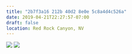 ```yaml
---
title: "2b7f3a16 212b 40d2 8e0e 5c8a4d4c526a"
date: 2019-04-21T22:27:57-07:00
draft: false
location: Red Rock Canyon, NV
---
```


![](https://d17enza3bfujl8.cloudfront.net/L1000877.jpg)
![](https://d17enza3bfujl8.cloudfront.net/L1000873.jpg)
